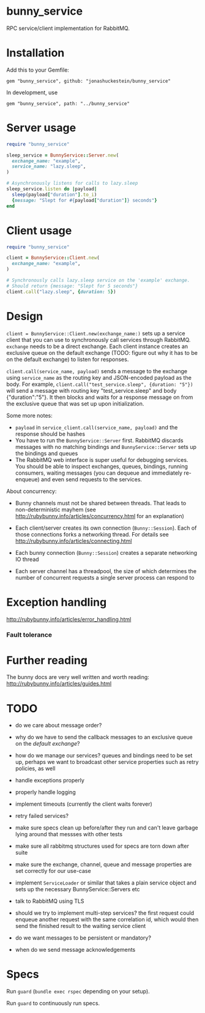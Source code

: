 # bunny_service

RPC service/client implementation for RabbitMQ.

# Installation

Add this to your Gemfile:

```
gem "bunny_service", github: "jonashuckestein/bunny_service"
```

In development, use 

```
gem "bunny_service", path: "../bunny_service"
```

# Server usage
```ruby
require "bunny_service"

sleep_service = BunnyService::Server.new(
  exchange_name: "example",
  service_name: "lazy.sleep",
)

# Asynchronously listens for calls to lazy.sleep
sleep_service.listen do |payload|
  sleep(payload["duration"].to_i)
  {message: "Slept for #{payload["duration"]} seconds"}  
end

```

# Client usage

```ruby
require "bunny_service"

client = BunnyService::Client.new(
  exchange_name: "example",
)

# Synchronously calls lazy.sleep service on the 'example' exchange.
# Should return {message: "Slept for 5 seconds"}
client.call("lazy.sleep", {duration: 5})

```

# Design
`client = BunnyService::Client.new(exchange_name:)` sets up a service client that you can use to synchronously call services through RabbitMQ. 
`exchange` needs to be a direct exchange. Each client instance creates an exclusive queue on the default exchange (TODO: figure out why it has to be on the default exchange) to listen for responses.

`client.call(service_name, payload)` sends a message to the exchange using `service_name` as the routing key and JSON-encoded payload as the body. For example,  `client.call("test_service.sleep", {duration: "5"})` will send a message with routing key "test_service.sleep" and body {"duration":"5"}. It then blocks and waits for a response message on from the exclusive queue that was set up upon initialization.

Some more notes:

  - `payload` in `service_client.call(service_name, payload)` and the response should be hashes
  - You have to run the `BunnyService::Server` first. RabbitMQ discards messages with no matching bindings and `BunnyService::Server` sets up the bindings and queues 
  - The RabbitMQ web interface is super useful for debugging services. You should be able to inspect exchanges, queues, bindings, running consumers, waiting messages (you can dequeue and immediately re-enqueue) and even send requests to the services.

About concurrency:

 - Bunny channels must not be shared between threads. That leads to non-deterministic mayhem (see http://rubybunny.info/articles/concurrency.html for an explanation)

 - Each client/server creates its own connection (`Bunny::Session`). Each of those connections forks a networking thread. For details see http://rubybunny.info/articles/connecting.html

 - Each bunny connection (`Bunny::Session`) creates a separate networking IO thread

 - Each server channel has a threadpool, the size of which determines the number of concurrent requests a single server process can respond to

# Exception handling

http://rubybunny.info/articles/error_handling.html

### Fault tolerance


# Further reading

The bunny docs are very well written and worth reading: http://rubybunny.info/articles/guides.html

# TODO

 - do we care about message order?
 - why do we have to send the callback messages to an exclusive queue on the _default exchange_?
 - how do we manage our services? queues and bindings need to be set up, perhaps we want to broadcast other service properties such as retry policies, as well
 - handle exceptions properly
 - properly handle logging
 - implement timeouts (currently the client waits forever)
 - retry failed services?
 - make sure specs clean up before/after they run and can't leave garbage lying around that messses with other tests
 - make sure all rabbitmq structures used for specs are torn down after suite
 - make sure the exchange, channel, queue and message properties are set correctly for our use-case
 - implement `ServiceLoader` or similar that takes a plain service object and sets up the necessary BunnyService::Servers etc
 - talk to RabbitMQ using TLS
 - should we try to implement multi-step services? the first request could enqueue another request with the same correlation id, which would then send the finished result to the waiting service client

 - do we want messages to be persistent or mandatory?
 - when do we send message acknowledgements


# Specs
Run `guard` (`bundle exec rspec` depending on your setup).

Run `guard` to continuously run specs.
